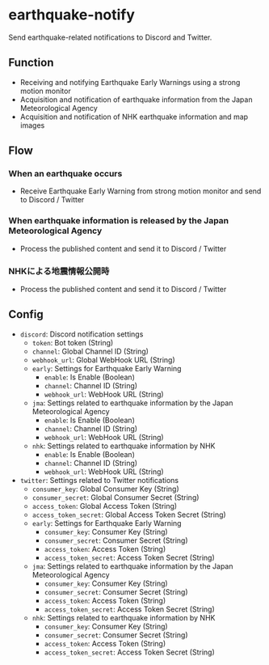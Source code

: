 # earthquake-notify

Send earthquake-related notifications to Discord and Twitter.

## Function

- Receiving and notifying Earthquake Early Warnings using a strong motion monitor
- Acquisition and notification of earthquake information from the Japan Meteorological Agency
- Acquisition and notification of NHK earthquake information and map images

## Flow

### When an earthquake occurs

- Receive Earthquake Early Warning from strong motion monitor and send to Discord / Twitter

### When earthquake information is released by the Japan Meteorological Agency

- Process the published content and send it to Discord / Twitter

### NHKによる地震情報公開時

- Process the published content and send it to Discord / Twitter

## Config

- `discord`: Discord notification settings
  - `token`: Bot token (String)
  - `channel`: Global Channel ID (String)
  - `webhook_url`: Global WebHook URL (String)
  - `early`: Settings for Earthquake Early Warning
    - `enable`: Is Enable (Boolean)
    - `channel`: Channel ID (String)
    - `webhook_url`: WebHook URL (String)
  - `jma`: Settings related to earthquake information by the Japan Meteorological Agency
    - `enable`: Is Enable (Boolean)
    - `channel`: Channel ID (String)
    - `webhook_url`: WebHook URL (String)
  - `nhk`: Settings related to earthquake information by NHK
    - `enable`: Is Enable (Boolean)
    - `channel`: Channel ID (String)
    - `webhook_url`: WebHook URL (String)
- `twitter`: Settings related to Twitter notifications
  - `consumer_key`: Global Consumer Key (String)
  - `consumer_secret`: Global Consumer Secret (String)
  - `access_token`: Global Access Token (String)
  - `access_token_secret`: Global Access Token Secret (String)
  - `early`: Settings for Earthquake Early Warning
    - `consumer_key`: Consumer Key (String)
    - `consumer_secret`: Consumer Secret (String)
    - `access_token`: Access Token (String)
    - `access_token_secret`: Access Token Secret (String)
  - `jma`: Settings related to earthquake information by the Japan Meteorological Agency
    - `consumer_key`: Consumer Key (String)
    - `consumer_secret`: Consumer Secret (String)
    - `access_token`: Access Token (String)
    - `access_token_secret`: Access Token Secret (String)
  - `nhk`: Settings related to earthquake information by NHK
    - `consumer_key`: Consumer Key (String)
    - `consumer_secret`: Consumer Secret (String)
    - `access_token`: Access Token (String)
    - `access_token_secret`: Access Token Secret (String)
